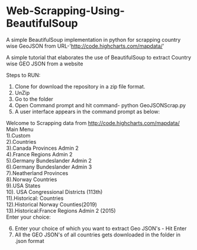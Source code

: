 # Web-Scrapping-Using-BeautifulSoup
A simple BeautifulSoup implementation in python for scrapping country wise GeoJSON from URL-'http://code.highcharts.com/mapdata/'

A simple tutorial that elaborates the use of BeautifulSoup to extract Country wise GEO JSON from a website

Steps to RUN:
1. Clone for download the repository in a zip file format.
2. UnZip 
3. Go to the folder
4. Open Command prompt and hit command- python GeoJSONScrap.py
5. A user interface appears in the command prompt as below:

  Welcome to Scrapping data from http://code.highcharts.com/mapdata/  
  Main Menu  
  1).Custom  
  2).Countries  
  3).Canada Provinces Admin 2  
  4).France Regions Admin 2  
  5).Germany Bundeslander Admin 2  
  6).Germany Bundeslander Admin 3  
  7).Neatherland Provinces  
  8).Norway Countries  
  9).USA States  
  10). USA Congressional Districts (113th)  
  11).Historical: Countries  
  12).Historical Norway Counties(2019)  
  13).Historical:France Regions Admin 2 (2015)  
  Enter your choice: 

6. Enter your choice of which you want to extract Geo JSON's - Hit Enter
7. All the GEO JSON's of all countries gets downloaded in the folder in .json format
